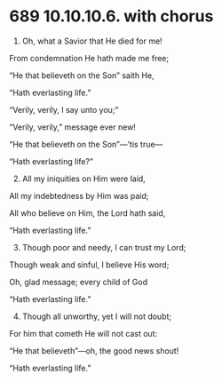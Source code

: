 # 689 10.10.10.6. with chorus

1.  Oh, what a Savior that He died for me!

From condemnation He hath made me free;

“He that believeth on the Son” saith He,

“Hath everlasting life.”

“Verily, verily, I say unto you;”

“Verily, verily,” message ever new!

“He that believeth on the Son”—’tis true—

“Hath everlasting life?”

2.  All my iniquities on Him were laid,

All my indebtedness by Him was paid;

All who believe on Him, the Lord hath said,

“Hath everlasting life.”

3.  Though poor and needy, I can trust my Lord;

Though weak and sinful, I believe His word;

Oh, glad message; every child of God

“Hath everlasting life.”

4.  Though all unworthy, yet I will not doubt;

For him that cometh He will not cast out:

“He that believeth”—oh, the good news shout!

“Hath everlasting life.”

